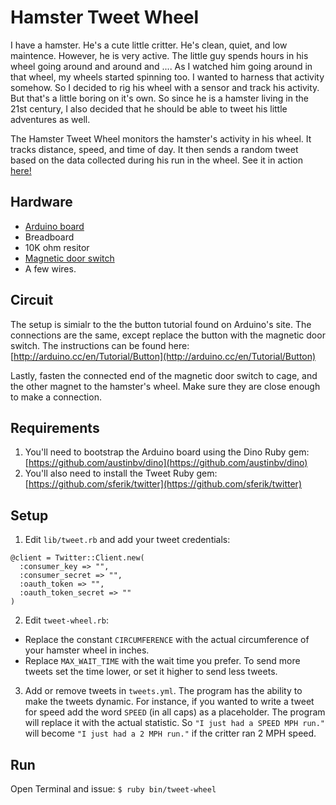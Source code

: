 # Hamster Tweet Wheel
I have a hamster. He's a cute little critter. He's clean, quiet, and low maintence. However, he is very active. The little guy spends hours in his wheel going around and around and .... As I watched him going around in that wheel, my wheels started spinning too. I wanted to harness that activity somehow. So I decided to rig his wheel with a sensor and track his activity. But that's a little boring on it's own. So since he is a hamster living in the 21st century, I also decided that he should be able to tweet his little adventures as well.

The Hamster Tweet Wheel monitors the hamster's activity in his wheel. It tracks distance, speed, and time of day. It then sends a random tweet based on the data collected during his run in the wheel. See it in action [here!](https://twitter.com/ChaunceyHamster)


## Hardware
- [Arduino board](http://arduino.cc)
- Breadboard
- 10K ohm resitor
- [Magnetic door switch](http://www.trossenrobotics.com/p/magnetic-door-switch.aspx)
- A few wires.

## Circuit
The setup is simialr to the the button tutorial found on Arduino's site. The connections are the same, except replace the button with the magnetic door switch.
The instructions can be found here: [http://arduino.cc/en/Tutorial/Button](http://arduino.cc/en/Tutorial/Button)

Lastly, fasten the connected end of the magnetic door switch to cage, and the other magnet to the hamster's wheel. Make sure they are close enough to make a connection.

## Requirements
1. You'll need to bootstrap the Arduino board using the Dino Ruby gem: [https://github.com/austinbv/dino](https://github.com/austinbv/dino)
2. You'll also need to install the Tweet Ruby gem: [https://github.com/sferik/twitter](https://github.com/sferik/twitter)

## Setup

1. Edit `lib/tweet.rb` and add your tweet credentials:

```
@client = Twitter::Client.new(
  :consumer_key => "",
  :consumer_secret => "",
  :oauth_token => "",
  :oauth_token_secret => ""
)
```

2. Edit `tweet-wheel.rb`:
  - Replace the constant `CIRCUMFERENCE` with the actual circumference of your hamster wheel in inches.
  - Replace `MAX_WAIT_TIME` with the wait time you prefer. To send more tweets set the time lower, or set it higher to send less tweets. 


3. Add or remove tweets in `tweets.yml`.
	The program has the ability to make the tweets dynamic. For instance, if you wanted to write a tweet for speed add the word `SPEED` (in all caps) as a placeholder. The program will replace it with the actual statistic. So `"I just had a SPEED MPH run."` will become `"I just had a 2 MPH run."` if the critter ran 2 MPH speed.


## Run
Open Terminal and issue: `$ ruby bin/tweet-wheel`


